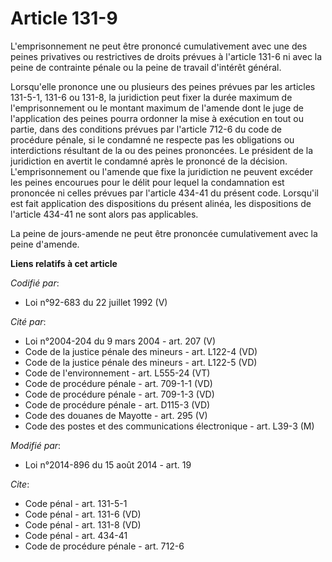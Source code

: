 # Article 131-9

L'emprisonnement ne peut être prononcé cumulativement avec une des peines privatives ou restrictives de droits prévues à
l'article 131-6 ni avec la peine de contrainte pénale ou la peine de travail d'intérêt général. 

Lorsqu'elle prononce une ou plusieurs des peines prévues par les articles 131-5-1, 131-6 ou 131-8, la juridiction peut fixer
la durée maximum de l'emprisonnement ou le montant maximum de l'amende dont le juge de l'application des peines pourra
ordonner la mise à exécution en tout ou partie, dans des conditions prévues par l'article 712-6 du code de procédure pénale,
si le condamné ne respecte pas les obligations ou interdictions résultant de la ou des peines prononcées. Le président de la
juridiction en avertit le condamné après le prononcé de la décision. L'emprisonnement ou l'amende que fixe la juridiction ne
peuvent excéder les peines encourues pour le délit pour lequel la condamnation est prononcée ni celles prévues par l'article
434-41 du présent code. Lorsqu'il est fait application des dispositions du présent alinéa, les dispositions de l'article
434-41 ne sont alors pas applicables. 

La peine de jours-amende ne peut être prononcée cumulativement avec la peine d'amende.

**Liens relatifs à cet article**

_Codifié par_:

  - Loi n°92-683 du 22 juillet 1992 (V)

_Cité par_:

  - Loi n°2004-204 du 9 mars 2004 - art. 207 (V)
  - Code de la justice pénale des mineurs - art. L122-4 (VD)
  - Code de la justice pénale des mineurs - art. L122-5 (VD)
  - Code de l'environnement - art. L555-24 (VT)
  - Code de procédure pénale - art. 709-1-1 (VD)
  - Code de procédure pénale - art. 709-1-3 (VD)
  - Code de procédure pénale - art. D115-3 (VD)
  - Code des douanes de Mayotte - art. 295 (V)
  - Code des postes et des communications électronique - art. L39-3 (M)

_Modifié par_:

  - Loi n°2014-896 du 15 août 2014 - art. 19

_Cite_:

  - Code pénal - art. 131-5-1
  - Code pénal - art. 131-6 (VD)
  - Code pénal - art. 131-8 (VD)
  - Code pénal - art. 434-41
  - Code de procédure pénale - art. 712-6
